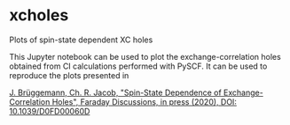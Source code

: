 # xcholes
Plots of spin-state dependent XC holes 

This Jupyter notebook can be used to plot the exchange-correlation holes obtained from CI calculations performed with PySCF. 
It can be used to reproduce the plots presented in 

[J. Brüggemann, Ch. R. Jacob, "Spin-State Dependence of Exchange-Correlation Holes", Faraday Discussions, in press (2020), DOI: 10.1039/D0FD00060D](https://doi.org/10.1039/D0FD00060D)
